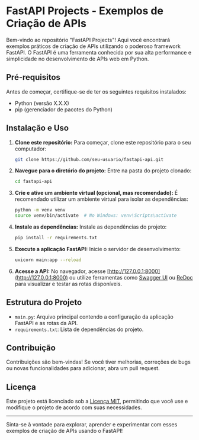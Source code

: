 # FastAPI Projects - Exemplos de Criação de APIs

Bem-vindo ao repositório "FastAPI Projects"! Aqui você encontrará exemplos práticos de criação de APIs utilizando o poderoso framework FastAPI. O FastAPI é uma ferramenta conhecida por sua alta performance e simplicidade no desenvolvimento de APIs web em Python.

## Pré-requisitos

Antes de começar, certifique-se de ter os seguintes requisitos instalados:

- Python (versão X.X.X)
- pip (gerenciador de pacotes do Python)

## Instalação e Uso

1. **Clone este repositório:** Para começar, clone este repositório para o seu computador:

   ```bash
   git clone https://github.com/seu-usuario/fastapi-api.git
   ```

2. **Navegue para o diretório do projeto:** Entre na pasta do projeto clonado:

   ```bash
   cd fastapi-api
   ```

3. **Crie e ative um ambiente virtual (opcional, mas recomendado):** É recomendado utilizar um ambiente virtual para isolar as dependências:

   ```bash
   python -m venv venv
   source venv/bin/activate  # No Windows: venv\Scripts\activate
   ```

4. **Instale as dependências:** Instale as dependências do projeto:

   ```bash
   pip install -r requirements.txt
   ```

5. **Execute a aplicação FastAPI:** Inicie o servidor de desenvolvimento:

   ```bash
   uvicorn main:app --reload
   ```

6. **Acesse a API:** No navegador, acesse [http://127.0.0.1:8000](http://127.0.0.1:8000) ou utilize ferramentas como [Swagger UI](http://127.0.0.1:8000/docs) ou [ReDoc](http://127.0.0.1:8000/redoc) para visualizar e testar as rotas disponíveis.

## Estrutura do Projeto

- `main.py`: Arquivo principal contendo a configuração da aplicação FastAPI e as rotas da API.
- `requirements.txt`: Lista de dependências do projeto.

## Contribuição

Contribuições são bem-vindas! Se você tiver melhorias, correções de bugs ou novas funcionalidades para adicionar, abra um pull request.

## Licença

Este projeto está licenciado sob a [Licença MIT](LICENSE), permitindo que você use e modifique o projeto de acordo com suas necessidades.

---

Sinta-se à vontade para explorar, aprender e experimentar com esses exemplos de criação de APIs usando o FastAPI!